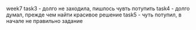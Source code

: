 week7
	task3 - долго не заходила, пишлось чувть потупить
	task4 - долго думал, прежде чем найти красивое решение
	task5 - чуть потупил, в начале не правильно задание
